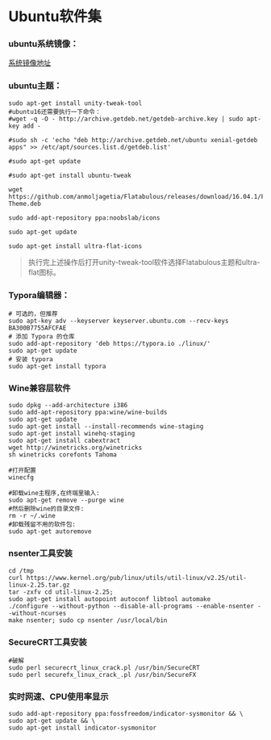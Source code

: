 # Ubuntu软件集

### ubuntu系统镜像：

[系统镜像地址](http://mirrors.melbourne.co.uk/ubuntu-releases)

### ubuntu主题：

```shell
sudo apt-get install unity-tweak-tool
#ubuntu16还需要执行一下命令：
#wget -q -O - http://archive.getdeb.net/getdeb-archive.key | sudo apt-key add -

#sudo sh -c 'echo "deb http://archive.getdeb.net/ubuntu xenial-getdeb apps" >> /etc/apt/sources.list.d/getdeb.list'

#sudo apt-get update

#sudo apt-get install ubuntu-tweak

wget https://github.com/anmoljagetia/Flatabulous/releases/download/16.04.1/Flatabulous-Theme.deb

sudo add-apt-repository ppa:noobslab/icons

sudo apt-get update

sudo apt-get install ultra-flat-icons
```

> 执行完上述操作后打开unity-tweak-tool软件选择Flatabulous主题和ultra-flat图标。

### Typora编辑器：

```shell
# 可选的，但推荐
sudo apt-key adv --keyserver keyserver.ubuntu.com --recv-keys BA300B7755AFCFAE
# 添加 Typora 的仓库
sudo add-apt-repository 'deb https://typora.io ./linux/'
sudo apt-get update
# 安装 typora
sudo apt-get install typora
```
### Wine兼容层软件

```shell
sudo dpkg --add-architecture i386
sudo add-apt-repository ppa:wine/wine-builds
sudo apt-get update
sudo apt-get install --install-recommends wine-staging
sudo apt-get install winehq-staging
sudo apt-get install cabextract
wget http://winetricks.org/winetricks
sh winetricks corefonts Tahoma

#打开配置
winecfg

#卸载wine主程序,在终端里输入:
sudo apt-get remove --purge wine
#然后删除wine的目录文件:
rm -r ~/.wine
#卸载残留不用的软件包:
sudo apt-get autoremove
```

### nsenter工具安装

```shell
cd /tmp 
curl https://www.kernel.org/pub/linux/utils/util-linux/v2.25/util-linux-2.25.tar.gz
tar -zxfv cd util-linux-2.25;
sudo apt-get install autopoint autoconf libtool automake
./configure --without-python --disable-all-programs --enable-nsenter --without-ncurses
make nsenter; sudo cp nsenter /usr/local/bin
```

### SecureCRT工具安装

```shell
#破解
sudo perl securecrt_linux_crack.pl /usr/bin/SecureCRT
sudo perl securefx_linux_crack_.pl /usr/bin/SecureFX
```

### 实时网速、CPU使用率显示

```shell
sudo add-apt-repository ppa:fossfreedom/indicator-sysmonitor && \
sudo apt-get update && \
sudo apt-get install indicator-sysmonitor
```

